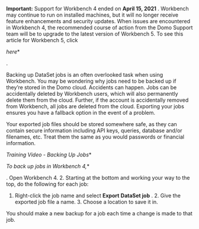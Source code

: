


**Important:**
 Support for Workbench 4 ended on
 **April 15, 2021**
 . Workbench may continue to run on installed machines, but it will no longer receive feature enhancements and security updates. When issues are encountered in Workbench 4, the recommended course of action from the Domo Support team will be to upgrade to the latest version of Workbench 5. To see this article for Workbench 5, click

*here**

.

Backing up DataSet jobs is an often overlooked task when using Workbench. You may be wondering why jobs need to be backed up if they’re stored in the Domo cloud. Accidents can happen. Jobs can be accidentally deleted by Workbench users, which will also permanently delete them from the cloud. Further, if the account is accidentally removed from Workbench, all jobs are deleted from the cloud. Exporting your jobs ensures you have a fallback option in the event of a problem.


 Your exported job files should be stored somewhere safe, as they can contain secure information including API keys, queries, database and/or filenames, etc. Treat them the same as you would passwords or financial information.

*Training Video - Backing Up Jobs**

*To back up jobs in Workbench 4,**

. Open Workbench 4.
2. Starting at the bottom and working your way to the top, do the following for each job:

1. Right-click the job name and select
	 **Export**
	**DataSet job**
	 .
	2. Give the exported job file a name.
	3. Choose a location to save it in.

You should make a new backup for a job each time a change is made to that job.

